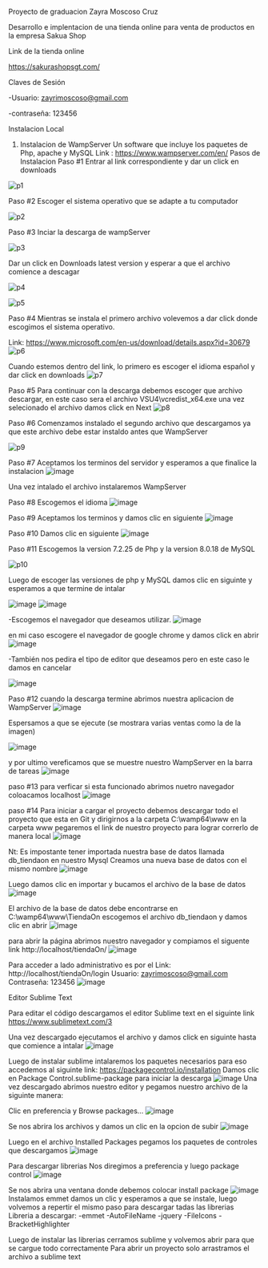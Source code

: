 Proyecto de graduacion Zayra Moscoso Cruz

Desarrollo e implentacion de una tienda online para venta de productos en la empresa Sakua Shop

Link de la tienda online 

https://sakurashopsgt.com/

Claves de Sesión

-Usuario: zayrimoscoso@gmail.com

-contraseña: 123456

Instalacion Local

1. Instalacion de WampServer
Un software que incluye los paquetes de Php, apache y MySQL
Link : https://www.wampserver.com/en/
Pasos de Instalacion 
Paso #1
Entrar al link correspondiente y dar un click en downloads

![p1](https://user-images.githubusercontent.com/60948379/134778069-2b1ba854-599d-4894-b2ae-81cbd2196b92.png)

Paso #2
Escoger el sistema operativo que se adapte a tu computador

![p2](https://user-images.githubusercontent.com/60948379/134778054-dd68938a-09d7-4a81-991f-4613b1f6350f.png)

Paso #3 
Inciar la descarga de wampServer

![p3](https://user-images.githubusercontent.com/60948379/134778188-88efc65a-594b-4656-8098-b8efc176e677.png)

Dar un click en Downloads latest version y esperar a que el archivo comience a descagar

![p4](https://user-images.githubusercontent.com/60948379/134778293-f34a21aa-b664-49a8-a7e4-ece48f851e79.png)


![p5](https://user-images.githubusercontent.com/60948379/134778318-29f33b46-b95b-4cf9-bfae-0bec814a70ec.png)

Paso #4 
Mientras se instala el primero archivo volevemos a dar click donde escogimos el sistema operativo.

Link: https://www.microsoft.com/en-us/download/details.aspx?id=30679
![p6](https://user-images.githubusercontent.com/60948379/134778630-b5b378d5-d82e-4080-88ce-5232ec423d28.png)

Cuando estemos dentro del link, lo primero es escoger el idioma español y dar click en downloads
![p7](https://user-images.githubusercontent.com/60948379/134778697-96d75ecc-6b73-49b7-ad83-d64f100925db.png)

Paso #5
Para continuar con la descarga debemos escoger que archivo descargar, en este caso sera el archivo VSU4\vcredist_x64.exe
una vez selecionado el archivo damos click en Next
![p8](https://user-images.githubusercontent.com/60948379/134778856-786eb88b-c86a-4fd2-9e2c-2d1b518211e1.png)

Paso #6 
Comenzamos instalado el segundo archivo que descargamos ya que este archivo debe estar instaldo antes que WampServer

![p9](https://user-images.githubusercontent.com/60948379/134778999-580579f5-dc1d-4e02-80ac-93979dd10d14.png)

Paso #7
Aceptamos los terminos del servidor y esperamos a que finalice la instalacion
![image](https://user-images.githubusercontent.com/60948379/134779138-111d2870-df86-4791-ba53-0c1c33e275bb.png)

Una vez intalado el archivo instalaremos WampServer 

Paso #8
Escogemos el idioma
![image](https://user-images.githubusercontent.com/60948379/134779561-bd87f3d5-5987-45b6-a144-83ab398f47a5.png)

Paso #9 
Aceptamos los terminos y damos clic en siguiente
![image](https://user-images.githubusercontent.com/60948379/134779588-4766e4b6-8f26-4848-95fa-dba47f1fc62a.png)

Paso #10
Damos clic en siguiente
![image](https://user-images.githubusercontent.com/60948379/134779599-72efdd29-56d9-4378-9275-e54c3e694174.png)

Paso #11
Escogemos la version 7.2.25 de Php y la version 8.0.18 de MySQL

![p10](https://user-images.githubusercontent.com/60948379/134779792-a7f4910d-a6e7-44e4-b4d9-739d9250e584.png)

Luego de escoger las versiones de php y MySQL damos clic en siguinte y esperamos a que termine de intalar 

![image](https://user-images.githubusercontent.com/60948379/136290053-9a333100-0598-4e07-a9e9-78a9891f995d.png)
![image](https://user-images.githubusercontent.com/60948379/136291063-34cc930c-6fe5-4303-b3d8-cdaeeb0828d4.png)

-Escogemos el navegador que deseamos utilizar.
![image](https://user-images.githubusercontent.com/60948379/136291652-e836cb27-57f2-4912-835e-59098e7c9f77.png)

en mi caso escogere el navegador de google chrome y damos click en abrir 
![image](https://user-images.githubusercontent.com/60948379/136291804-144a59d9-2760-43c0-85ac-5450979846c3.png)

-También nos pedira el tipo de editor que deseamos pero en este caso le damos en cancelar

![image](https://user-images.githubusercontent.com/60948379/136291983-50a2b1cb-2c68-4352-802a-57ae10c19721.png)


Paso #12 
cuando la descarga termine abrimos nuestra aplicacion de WampServer
![image](https://user-images.githubusercontent.com/60948379/134779914-21306d55-5781-4985-b2d0-dfdd60781967.png)

Espersamos a que se ejecute (se mostrara varias ventas como la de la imagen)

![image](https://user-images.githubusercontent.com/60948379/136292362-6260b90c-10b7-4f4d-b86f-88099c5dd9e4.png)


y por ultimo vereficamos que se muestre nuestro WampServer en la barra de tareas
![image](https://user-images.githubusercontent.com/60948379/136292463-8338c837-d65c-41ff-bc16-d9f295ec0692.png)


paso #13
para verficar si esta funcionado abrimos nuetro navegador coloacamos localhost 
![image](https://user-images.githubusercontent.com/60948379/134780032-873108eb-a74a-40b5-9be7-05a6ea0637b3.png)

paso #14
Para iniciar a cargar el proyecto debemos descargar todo el proyecto que esta en Git y dirigirnos a la carpeta C:\wamp64\www
en la carpeta www pegaremos el link de nuestro proyecto para lograr correrlo de manera local 
![image](https://user-images.githubusercontent.com/60948379/134780148-86b33160-d73f-4aae-92b9-152e63f4c99f.png)

Nt: Es impostante tener importada nuestra base de datos llamada db_tiendaon en nuestro Mysql 
Creamos una nueva base de datos con el mismo nombre
![image](https://user-images.githubusercontent.com/60948379/134780377-6f7d8f3a-548b-484e-ad79-8eb98230f836.png)

Luego damos clic en importar y bucamos el archivo de la base de datos
![image](https://user-images.githubusercontent.com/60948379/134780402-40bd0f83-cea0-4068-90e9-4f596b6d8577.png)

El archivo de la base de datos debe encontrarse en C:\wamp64\www\TiendaOn
escogemos el archivo db_tiendaon y damos clic en abrir
![image](https://user-images.githubusercontent.com/60948379/134780454-f2bd2b65-ceda-4e7a-b5d0-3554f54e7a67.png)

para abrir la página abrimos nuestro navegador y compiamos el siguente link http://localhost/tiendaOn/
![image](https://user-images.githubusercontent.com/60948379/134780189-5a12e5d6-2bf8-4e0c-95f3-a4365b408210.png)

Para acceder a lado administrativo es por el Link: http://localhost/tiendaOn/login
Usuario: zayrimoscoso@gmail.com
Contraseña: 123456
![image](https://user-images.githubusercontent.com/60948379/134780228-e576d44c-8697-408e-9bba-38918207e770.png)

Editor Sublime Text 

Para editar el código descargamos el editor Sublime text en el siguinte link https://www.sublimetext.com/3

Una vez descargado ejecutamos el archivo y damos click en siguinte hasta que comience a intalar
![image](https://user-images.githubusercontent.com/60948379/134780587-4f7368ac-331e-48cc-a5dc-f73ed0ef9112.png)

Luego de instalar sublime intalaremos los paquetes necesarios para eso accedemos al siguinte link: https://packagecontrol.io/installation
Damos clic en Package Control.sublime-package  para iniciar la descarga 
![image](https://user-images.githubusercontent.com/60948379/134780735-3f72737f-c60e-42ac-b5b4-4f47b1866c8c.png)
Una vez descargado abrimos nuestro editor y pegamos nuestro archivo de la siguinte manera:

Clic en preferencia y Browse packages...
![image](https://user-images.githubusercontent.com/60948379/134780779-c86863c1-4a94-4990-b095-c30566a6365a.png)

Se nos abrira los archivos y damos un clic en la opcion de subir
![image](https://user-images.githubusercontent.com/60948379/134780826-29a09fa8-bcce-4a19-b552-304bfe901ccd.png)

Luego en el archivo Installed Packages pegamos los paquetes de controles que descargamos
![image](https://user-images.githubusercontent.com/60948379/134780854-13a77d8a-0818-4cd1-afa3-0767ea4849e7.png)

Para descargar librerias 
Nos diregimos a preferencia y luego package control
![image](https://user-images.githubusercontent.com/60948379/134780894-31f12cd1-ae3b-48bf-b287-37d110e4ce64.png)

Se nos abrira una ventana donde debemos colocar install package 
![image](https://user-images.githubusercontent.com/60948379/134780958-74a75415-0575-414b-a336-f4cef0714a43.png)
Instalamos emmet damos un clic y esperamos a que se instale, luego volvemos a repertir el mismo paso para descargar tadas las librerias 
Libreria a descargar:
-emmet 
-AutoFileName
-jquery
-FileIcons
-BracketHighlighter

Luego de instalar las librerias cerramos sublime y volvemos abrir para que se cargue todo correctamente
Para abrir un proyecto solo arrastramos el archivo a sublime text










